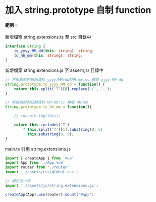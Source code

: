 # 加入 string.prototype 自制 function

#### 範例一

新增檔案 string.extensions.ts 至 src 目錄中

```ts
interface String {
    to_yyyy_MM_dd(this: string): string;
    to_hh_mm(this: string): string;
}
```

新增檔案 string.extensions.js 至 assert/js/ 目錄中

```js
// 將後端給的日期資料 yyyy/MM/ddTHH:mm:ss 轉成 yyyy-MM-dd
String.prototype.to_yyyy_MM_dd = function() {
    return this.split('T')[0].replace('/', '-');
}

// 將後端給的日期資料 HH:mm:ss 轉成 HH:mm
String.prototype.to_hh_mm = function(){

    // console.log(this);

    return this.includes('T')
        ? this.split('T')[1].substring(0, 5)
        : this.substring(0, 5);
}
```

main.ts 引用 string.extensions.js

```ts
import { createApp } from 'vue'
import App from './App.vue'
import router from './router'
import './assets/css/global.css';

// 增加這一行
import './assets/js/string.extensions.js';

createApp(App).use(router).mount('#app')
```